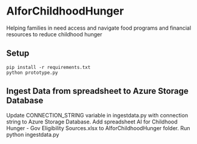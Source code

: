 # AIforChildhoodHunger
Helping families in need access and navigate food programs and financial resources to reduce childhood hunger

## Setup
```
pip install -r requirements.txt
python prototype.py
```
## Ingest Data from  spreadsheet to Azure Storage Database
Update CONNECTION_STRING variable in ingestdata.py with connection string to Azure Storage Database.
Add spreadsheet AI for Childhood Hunger - Gov Eligibility Sources.xlsx to AIforChildhoodHunger folder.
Run python ingestdata.py